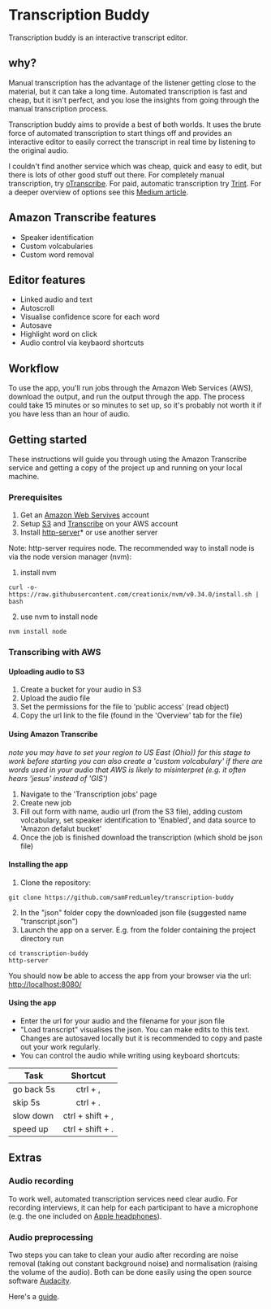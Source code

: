 # Transcription Buddy

Transcription buddy is an interactive transcript editor.

## why?

Manual transcription has the advantage of the listener getting close to the material, but it can take a long time. Automated transcription is fast and cheap, but it isn't perfect, and you lose the insights from going through the manual transcription process.

Transcription buddy aims to provide a best of both worlds. It uses the brute force of automated transcription to start things off and provides an interactive editor to easily correct the transcript in real time by listening to the original audio. 

I couldn't find another service which was cheap, quick and easy to edit, but there is lots of other good stuff out there. For completely manual transcription, try [oTranscribe](https://otranscribe.com/). For paid, automatic transcription try [Trint](https://trint.com/). For a deeper overview of options see this [Medium article](https://medium.com/journalism-innovation/the-best-new-ways-to-transcribe-c4c342abf172).

## Amazon Transcribe features

*  Speaker identification
*  Custom volcabularies 
*  Custom word removal

## Editor features

*  Linked audio and text
*  Autoscroll
*  Visualise confidence score for each word
*  Autosave
*  Highlight word on click 
*  Audio control via keybaord shortcuts

## Workflow

To use the app, you'll run jobs through the Amazon Web Services (AWS), download the output, and run the output through the app. The process could take 15 minutes or so minutes to set up, so it's probably not worth it if you have less than an hour of audio.

## Getting started

These instructions will guide you through using the Amazon Transcribe service and getting a copy of the project up and running on your local machine.

### Prerequisites

1. Get an [Amazon Web Servives](https://aws.amazon.com/) account 
2. Setup [S3](https://aws.amazon.com/s3/) and [Transcribe](https://aws.amazon.com/transcribe/) on your AWS account
3. Install [http-server](https://www.npmjs.com/package/http-server)* or use another server

Note: http-server requires node. The recommended way to install node is via the node version manager (nvm):

1. install nvm

`curl -o- https://raw.githubusercontent.com/creationix/nvm/v0.34.0/install.sh | bash`

2. use nvm to install node

`nvm install node`

### Transcribing with AWS

#### Uploading audio to S3
1. Create a bucket for your audio in S3
2. Upload the audio file
3. Set the permissions for the file to 'public access' (read object)
4. Copy the url link to the file (found in the 'Overview' tab for the file)

#### Using Amazon Transcribe
*note you may have to set your region to US East (Ohio)) for this stage to work*
*before starting you can also create a 'custom volcabulary' if there are words used in your audio that AWS is likely to misinterpret (e.g. it often hears 'jesus' instead of 'GIS')*
1. Navigate to the 'Transcription jobs' page
2. Create new job
3. Fill out form with name, audio url (from the S3 file), adding custom volcabulary, set speaker identification to 'Enabled', and data source to 'Amazon defalut bucket'
4. Once the job is finished download the transcription (which shold be json file)

#### Installing the app
1. Clone the repository:
```
git clone https://github.com/samFredLumley/transcription-buddy
```
2. In the "json" folder copy the downloaded json file (suggested name "transcript.json")
3. Launch the app on a server. E.g. from the folder containing the project directory run
```
cd transcription-buddy
http-server
```
You should now be able to access the app from your browser via the url: [http://localhost:8080/](http://localhost:8080/)

#### Using the app
* Enter the url for your audio and the filename for your json file
* "Load transcript" visualises the json. You can make edits to this text. Changes are autosaved locally but it is recommended to copy and paste out your work regularly.
* You can control the audio while writing using keyboard shortcuts:

| Task        | Shortcut           |
| ------------- |:-------------:|
| go back 5s      | ctrl + , |
| skip 5s     | ctrl + .      |
| slow down | ctrl + shift + ,      |
| speed up | ctrl + shift + .      |

## Extras

### Audio recording

To work well, automated transcription services need clear audio. For recording interviews, it can help for each participant to have a microphone (e.g. the one included on [Apple headphones](https://apple.stackexchange.com/questions/248404/where-is-the-mic-located-in-apple-earphones)).

### Audio preprocessing

Two steps you can take to clean your audio after recording are noise removal (taking out constant background noise) and normalisation (raising the volume of the audio). Both can be done easily using the open source software [Audacity](https://www.audacityteam.org/).

Here's a [guide](https://opensource.com/life/14/10/how-clean-digital-recordings-using-audacity).

